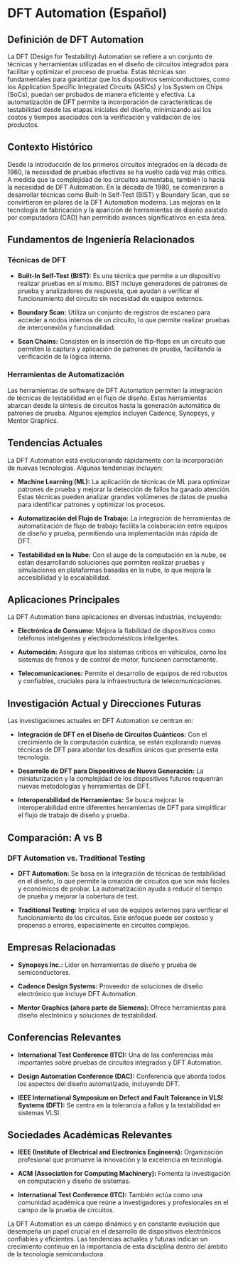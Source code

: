 # DFT Automation (Español)

## Definición de DFT Automation

La DFT (Design for Testability) Automation se refiere a un conjunto de técnicas y herramientas utilizadas en el diseño de circuitos integrados para facilitar y optimizar el proceso de prueba. Estas técnicas son fundamentales para garantizar que los dispositivos semiconductores, como los Application Specific Integrated Circuits (ASICs) y los System on Chips (SoCs), puedan ser probados de manera eficiente y efectiva. La automatización de DFT permite la incorporación de características de testabilidad desde las etapas iniciales del diseño, minimizando así los costos y tiempos asociados con la verificación y validación de los productos.

## Contexto Histórico

Desde la introducción de los primeros circuitos integrados en la década de 1960, la necesidad de pruebas efectivas se ha vuelto cada vez más crítica. A medida que la complejidad de los circuitos aumentaba, también lo hacía la necesidad de DFT Automation. En la década de 1980, se comenzaron a desarrollar técnicas como Built-In Self-Test (BIST) y Boundary Scan, que se convirtieron en pilares de la DFT Automation moderna. Las mejoras en la tecnología de fabricación y la aparición de herramientas de diseño asistido por computadora (CAD) han permitido avances significativos en esta área.

## Fundamentos de Ingeniería Relacionados

### Técnicas de DFT

- **Built-In Self-Test (BIST):** Es una técnica que permite a un dispositivo realizar pruebas en sí mismo. BIST incluye generadores de patrones de prueba y analizadores de respuesta, que ayudan a verificar el funcionamiento del circuito sin necesidad de equipos externos.
  
- **Boundary Scan:** Utiliza un conjunto de registros de escaneo para acceder a nodos internos de un circuito, lo que permite realizar pruebas de interconexión y funcionalidad.

- **Scan Chains:** Consisten en la inserción de flip-flops en un circuito que permiten la captura y aplicación de patrones de prueba, facilitando la verificación de la lógica interna.

### Herramientas de Automatización

Las herramientas de software de DFT Automation permiten la integración de técnicas de testabilidad en el flujo de diseño. Estas herramientas abarcan desde la síntesis de circuitos hasta la generación automática de patrones de prueba. Algunos ejemplos incluyen Cadence, Synopsys, y Mentor Graphics.

## Tendencias Actuales

La DFT Automation está evolucionando rápidamente con la incorporación de nuevas tecnologías. Algunas tendencias incluyen:

- **Machine Learning (ML):** La aplicación de técnicas de ML para optimizar patrones de prueba y mejorar la detección de fallos ha ganado atención. Estas técnicas pueden analizar grandes volúmenes de datos de prueba para identificar patrones y optimizar los procesos.

- **Automatización del Flujo de Trabajo:** La integración de herramientas de automatización de flujo de trabajo facilita la colaboración entre equipos de diseño y prueba, permitiendo una implementación más rápida de DFT.

- **Testabilidad en la Nube:** Con el auge de la computación en la nube, se están desarrollando soluciones que permiten realizar pruebas y simulaciones en plataformas basadas en la nube, lo que mejora la accesibilidad y la escalabilidad.

## Aplicaciones Principales

La DFT Automation tiene aplicaciones en diversas industrias, incluyendo:

- **Electrónica de Consumo:** Mejora la fiabilidad de dispositivos como teléfonos inteligentes y electrodomésticos inteligentes.
  
- **Automoción:** Asegura que los sistemas críticos en vehículos, como los sistemas de frenos y de control de motor, funcionen correctamente.

- **Telecomunicaciones:** Permite el desarrollo de equipos de red robustos y confiables, cruciales para la infraestructura de telecomunicaciones.

## Investigación Actual y Direcciones Futuras

Las investigaciones actuales en DFT Automation se centran en:

- **Integración de DFT en el Diseño de Circuitos Cuánticos:** Con el crecimiento de la computación cuántica, se están explorando nuevas técnicas de DFT para abordar los desafíos únicos que presenta esta tecnología.

- **Desarrollo de DFT para Dispositivos de Nueva Generación:** La miniaturización y la complejidad de los dispositivos futuros requerirán nuevas metodologías y herramientas de DFT.

- **Interoperabilidad de Herramientas:** Se busca mejorar la interoperabilidad entre diferentes herramientas de DFT para simplificar el flujo de trabajo de diseño y prueba.

## Comparación: A vs B

### DFT Automation vs. Traditional Testing

- **DFT Automation:** Se basa en la integración de técnicas de testabilidad en el diseño, lo que permite la creación de circuitos que son más fáciles y económicos de probar. La automatización ayuda a reducir el tiempo de prueba y mejorar la cobertura de test.
  
- **Traditional Testing:** Implica el uso de equipos externos para verificar el funcionamiento de los circuitos. Este enfoque puede ser costoso y propenso a errores, especialmente en circuitos complejos.

## Empresas Relacionadas

- **Synopsys Inc.:** Líder en herramientas de diseño y prueba de semiconductores.
  
- **Cadence Design Systems:** Proveedor de soluciones de diseño electrónico que incluye DFT Automation.

- **Mentor Graphics (ahora parte de Siemens):** Ofrece herramientas para diseño electrónico y soluciones de testabilidad.

## Conferencias Relevantes

- **International Test Conference (ITC):** Una de las conferencias más importantes sobre pruebas de circuitos integrados y DFT Automation.
  
- **Design Automation Conference (DAC):** Conferencia que aborda todos los aspectos del diseño automatizado, incluyendo DFT.

- **IEEE International Symposium on Defect and Fault Tolerance in VLSI Systems (DFT):** Se centra en la tolerancia a fallos y la testabilidad en sistemas VLSI.

## Sociedades Académicas Relevantes

- **IEEE (Institute of Electrical and Electronics Engineers):** Organización profesional que promueve la innovación y la excelencia en tecnología.

- **ACM (Association for Computing Machinery):** Fomenta la investigación en computación y diseño de sistemas.

- **International Test Conference (ITC):** También actúa como una comunidad académica que reúne a investigadores y profesionales en el campo de la prueba de circuitos.

La DFT Automation es un campo dinámico y en constante evolución que desempeña un papel crucial en el desarrollo de dispositivos electrónicos confiables y eficientes. Las tendencias actuales y futuras indican un crecimiento continuo en la importancia de esta disciplina dentro del ámbito de la tecnología semiconductora.